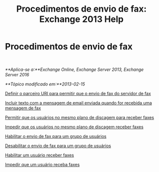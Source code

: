 ﻿---
title: 'Procedimentos de envio de fax: Exchange 2013 Help'
TOCTitle: Procedimentos de envio de fax
ms:assetid: 6732a834-c9d2-4757-8ad9-44aeff6be9f7
ms:mtpsurl: https://technet.microsoft.com/pt-br/library/JJ938010(v=EXCHG.150)
ms:contentKeyID: 52058436
ms.date: 05/22/2018
mtps_version: v=EXCHG.150
ms.translationtype: MT
---

# Procedimentos de envio de fax

 

_**Aplica-se a:**Exchange Online, Exchange Server 2013, Exchange Server 2016_

_**Tópico modificado em:**2013-02-15_

[Definir o parceiro URI para permitir que o envio de fax do servidor de fax](set-the-partner-fax-server-uri-to-allow-faxing-exchange-2013-help.md)

[Incluir texto com a mensagem de email enviada quando for recebida uma mensagem de fax](include-text-with-the-email-message-sent-when-a-fax-message-is-received-exchange-2013-help.md)

[Permitir que os usuários no mesmo plano de discagem para receber faxes](allow-users-in-the-same-dial-plan-to-receive-faxes-exchange-2013-help.md)

[Impedir que os usuários no mesmo plano de discagem receber faxes](prevent-users-in-the-same-dial-plan-from-receiving-faxes-exchange-2013-help.md)

[Habilitar o envio de fax para um grupo de usuários](enable-faxing-for-a-group-of-users-exchange-2013-help.md)

[Desabilitar o envio de fax para um grupo de usuários](disable-faxing-for-a-group-of-users-exchange-2013-help.md)

[Habilitar um usuário receber faxes](enable-a-user-to-receive-faxes-exchange-2013-help.md)

[Impedir que um usuário receba faxes](prevent-a-user-from-receiving-faxes-exchange-2013-help.md)

